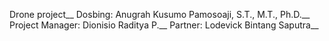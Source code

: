 Drone project__
Dosbing: Anugrah Kusumo Pamosoaji, S.T., M.T., Ph.D.__
Project Manager: Dionisio Raditya P.__
Partner: Lodevick Bintang Saputra__
